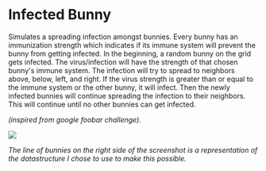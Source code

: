 # Infected Bunny
Simulates a spreading infection amongst bunnies. Every bunny has an immunization strength which indicates if its immune system will prevent the bunny from getting infected. In the beginning, a random bunny on the grid gets infected. The virus/infection will have the strength of that chosen bunny's immune system. The infection will try to spread to neighbors above, below, left, and right. If the virus strength is greater than or equal to the immune system or the other bunny, it will infect. Then the newly infected bunnies will continue spreading the infection to their neighbors. This will continue until no other bunnies can get infected.

 _(inspired from google foobar challenge)._

 <img src="media/bunnyInfection.gif">


 _The line of bunnies on the right side of the screenshot is a representation of the datastructure I chose to use to make this possible._
